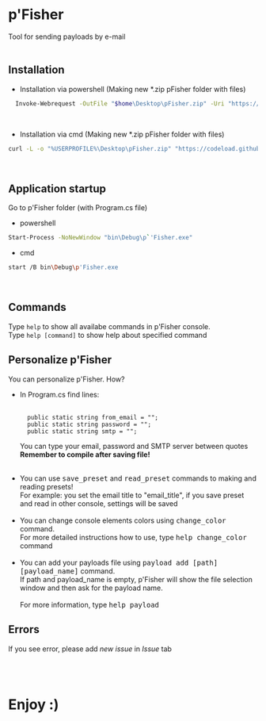 # p'Fisher
Tool for sending payloads by e-mail
<br><br>

## Installation

<ul>
  <li> Installation via powershell (Making new *.zip pFisher folder with files) </li>
</ul>

```bash
  Invoke-Webrequest -OutFile "$home\Desktop\pFisher.zip" -Uri "https://codeload.github.com/Zakrzewiaczek/pFisher/zip/refs/heads/main"
```

<br>
<ul>
  <li> Installation via cmd (Making new *.zip pFisher folder with files) </li>
</ul>

```bash
curl -L -o "%USERPROFILE%\Desktop\pFisher.zip" "https://codeload.github.com/Zakrzewiaczek/pFisher/zip/refs/heads/main"
```
<br>

## Application startup

Go to p'Fisher folder (with Program.cs file)

<ul>
  <li> powershell </li>
</ul>

```bash
Start-Process -NoNewWindow "bin\Debug\p`'Fisher.exe"
```

<ul>
  <li> cmd </li>
</ul>

```bash
start /B bin\Debug\p'Fisher.exe
```
<br>

## Commands

Type ```help``` to show all availabe commands in p'Fisher console. <br>
Type ```help [command]``` to show help about specified command

## Personalize p'Fisher

You can personalize p'Fisher. How?

<ul>
  <li> In Program.cs find lines: 
  <br><br>
    
  ```
    public static string from_email = "";
    public static string password = "";
    public static string smtp = "";
  ```
  You can type your email, password and SMTP server between quotes <br>
    **Remember to compile after saving file!**
  </li><br>
  <li>
    You can use <tt>save_preset</tt> and <tt>read_preset</tt> commands to making and reading presets! <br>
    For example: you set the email title to "email_title", if you save preset and read in other console, settings will be saved
  </li><br>
  <li>
    You can change console elements colors using <tt>change_color</tt> command. <br>
    For more detailed instructions how to use, type <tt>help change_color</tt> command
  </li><br>
  <li>
    You can add your payloads file using <tt>payload add [path] [payload_name]</tt> command. <br>
    If path and payload_name is empty, p'Fisher will show the file selection window and then ask for the payload name. <br><br>
    For more information, type <tt>help payload</tt>
  </li>
</ul>

## Errors

If you see error, please add _new issue_ in _Issue_ tab

<br><br>
# **Enjoy :)**
